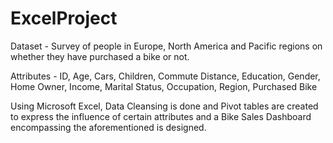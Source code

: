 # ExcelProject

Dataset - Survey of people in Europe, North America and Pacific regions on whether they have purchased a bike or not.

Attributes - ID, Age, Cars, Children, Commute Distance, Education, Gender, Home Owner, Income, Marital Status, Occupation, Region, Purchased Bike

Using Microsoft Excel, Data Cleansing is done and Pivot tables are created to express the influence of certain attributes and a Bike Sales Dashboard encompassing the aforementioned is designed. 

